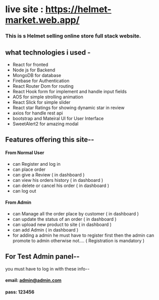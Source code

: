# live site : https://helmet-market.web.app/

### This is s Helmet selling online store full stack website.
 
## what technologies i used -
- React for fronted 
- Node js for Backend
- MongoDB for database
- Firebase for Authentication 
- React Router Dom for routing
- React Hook form for implement and handle input fields
- AOS for simple strolling animation
- React Slick for simple slider
- React star Ratings for showing dynamic star in review
- axios for handle rest api
- bootstrap and Mateiral UI for User Interface 
- SweetAlert2  for amazing modal

## Features offering this site--

#### From Normal User
- can Register and log in
- can place order 
- can give a Review ( in dashboard )
- can view his orders history ( in dashboard )
- can delete or cancel his order ( in dashboard )
- can log out

#### From Admin
- can Manage all the order place by customer ( in dashboard )
- can update the status of an order ( in dashboard )
- can upload new product to site ( in dashboard )
- can add Admin  ( in dashboard )
- for adding a admin he must have to register first then the admin can promote to admin otherwise not.... ( Registration is mandatory )

## For Test Admin panel--
you must have to log in with these info--

#### email: admin@admin.com
#### pass: 123456
